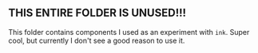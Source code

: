 ## THIS ENTIRE FOLDER IS UNUSED!!!

This folder contains components I used as an experiment with `ink`.
Super cool, but currently I don't see a good reason to use it.

